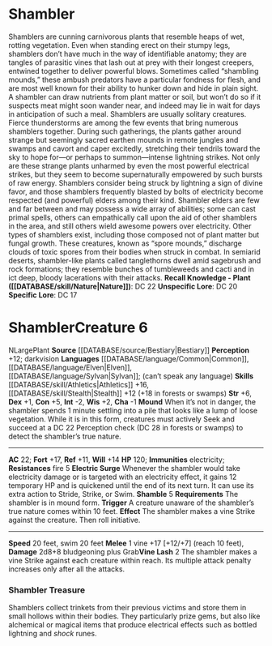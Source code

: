 ﻿---
ac: '22'
alignment: N
charisma: '-1'
constitution: '+5'
creature_ability:
- Electric Surge
- Mound
- Shamble
- Vine Lash
dexterity: '+1'
fortitude: '+17'
hp: '120'
id: '364'
immunity:
- electricity
intelligence: '-2'
land_speed: '20'
language:
- '[[DATABASE/language/Common|Common]]'
- '[[DATABASE/language/Elven|Elven]]'
- "[[DATABASE/language/Sylvan|Sylvan]] ; (can\u2019t speak anylanguage)"
level: '6'
max_speed: '20'
name: Shambler
perception: '+12'
rarity: Common
reflex: '+11'
resistance:
- fire 5
sense:
- darkvision
size: Large
skill:
- '[[DATABASE/skill/Athletics|Athletics]] +16'
- '[[DATABASE/skill/Stealth|Stealth]] +12'
source: '[[DATABASE/source/Bestiary|Bestiary]]'
speed:
- 20 feet
- swim 20 feet
strength: '+6'
strength_req: '6'
strongest_save:
- Fortitude
swim_speed: '20'
trait:
- '[[DATABASE/trait/Plant|Plant]]'
type: Creature
vision: Darkvision
weakest_save:
- Reflex
will: '+14'
wisdom: '+2'

---
# Shambler

Shamblers are cunning carnivorous plants that resemble heaps of wet, rotting vegetation. Even when standing erect on their stumpy legs, shamblers don’t have much in the way of identifiable anatomy; they are tangles of parasitic vines that lash out at prey with their longest creepers, entwined together to deliver powerful blows. Sometimes called “shambling mounds,” these ambush predators have a particular fondness for flesh, and are most well known for their ability to hunker down and hide in plain sight. A shambler can draw nutrients from plant matter or soil, but won’t do so if it suspects meat might soon wander near, and indeed may lie in wait for days in anticipation of such a meal.
 Shamblers are usually solitary creatures. Fierce thunderstorms are among the few events that bring numerous shamblers together. During such gatherings, the plants gather around strange but seemingly sacred earthen mounds in remote jungles and swamps and cavort and caper excitedly, stretching their tendrils toward the sky to hope for—or perhaps to summon—intense lightning strikes. Not only are these strange plants unharmed by even the most powerful electrical strikes, but they seem to become supernaturally empowered by such bursts of raw energy. Shamblers consider being struck by lightning a sign of divine favor, and those shamblers frequently blasted by bolts of electricity become respected (and powerful) elders among their kind. Shambler elders are few and far between and may possess a wide array of abilities; some can cast primal spells, others can empathically call upon the aid of other shamblers in the area, and still others wield awesome powers over electricity.
 Other types of shamblers exist, including those composed not of plant matter but fungal growth. These creatures, known as “spore mounds,” discharge clouds of toxic spores from their bodies when struck in combat. In semiarid deserts, shambler-like plants called tanglethorns dwell amid sagebrush and rock formations; they resemble bunches of tumbleweeds and cacti and in ict deep, bloody lacerations with their attacks.
**Recall Knowledge - Plant ([[DATABASE/skill/Nature|Nature]])**: DC 22
**Unspecific Lore**: DC 20
**Specific Lore**: DC 17

# Shambler<span class="item-type">Creature 6</span>

<span class="trait-alignment item-trait">N</span><span class="trait-size item-trait">Large</span><span class="item-trait">Plant</span>
**Source** [[DATABASE/source/Bestiary|Bestiary]]
**Perception** +12; darkvision
**Languages** [[DATABASE/language/Common|Common]], [[DATABASE/language/Elven|Elven]], [[DATABASE/language/Sylvan|Sylvan]]; (can’t speak any language)
**Skills** [[DATABASE/skill/Athletics|Athletics]] +16, [[DATABASE/skill/Stealth|Stealth]] +12 (+18 in forests or swamps)
**Str** +6, **Dex** +1, **Con** +5, **Int** -2, **Wis** +2, **Cha** -1
**Mound** When it’s not in danger, the shambler spends 1 minute settling into a pile that looks like a lump of loose vegetation. While it is in this form, creatures must actively Seek and succeed at a DC 22 Perception check (DC 28 in forests or swamps) to detect the shambler’s true nature.

---
**AC** 22; **Fort** +17, **Ref** +11, **Will** +14
**HP** 120; **Immunities** electricity; **Resistances** fire 5
<span class="in-box-ability">**Electric Surge** Whenever the shambler would take electricity damage or is targeted with an electricity effect, it gains 12 temporary HP and is quickened until the end of its next turn. It can use its extra action to Stride, Strike, or Swim. </span><span class="in-box-ability">**Shamble** <span class="action-icon">5</span> **Requirements** The shambler is in mound form. **Trigger** A creature unaware of the shambler’s true nature comes within 10 feet. **Effect** The shambler makes a vine Strike against the creature. Then roll initiative.</span>

---
**Speed** 20 feet, swim 20 feet
<span class="in-box-ability">**Melee** <span class="action-icon">1</span> vine +17 [+12/+7] (reach 10 feet), **Damage** 2d8+8 bludgeoning plus Grab</span><span class="in-box-ability">**Vine Lash** <span class="action-icon">2</span> The shambler makes a vine Strike against each creature within reach. Its multiple attack penalty increases only after all the attacks.</span>

###  Shambler Treasure

Shamblers collect trinkets from their previous victims and store them in small hollows within their bodies. They particularly prize gems, but also like alchemical or magical items that produce electrical effects such as bottled lightning and _shock_ runes.